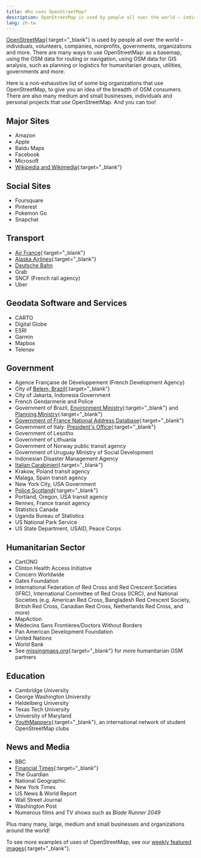 ```yaml
---
title: Who uses OpenStreetMap?
description: OpenStreetMap is used by people all over the world – individuals, volunteers, companies, nonprofits, governments, …
lang: zh-tw
---
```


[OpenStreetMap](https://openstreetmap.org){:target="_blank"} is used by people all over the world – individuals, volunteers, companies, nonprofits, governments, organizations and more. There are many ways to use OpenStreetMap: as a basemap, using the OSM data for routing or navigation, using OSM data for GIS analysis, such as planning or logistics for humanitarian groups, utilities, governments and more.

Here is a non-exhaustive list of some big organizations that use OpenStreetMap, to give you an idea of the breadth of OSM consumers. There are also many medium and small businesses, individuals and personal projects that use OpenStreetMap. And you can too!

## Major Sites

* Amazon
* Apple
* Baidu Maps
* Facebook
* Microsoft
* [Wikipedia and Wikimedia](https://blog.wikimedia.org/2018/06/28/interactive-maps-now-in-your-language/){:target="_blank"}

## Social Sites

* Foursquare
* Pinterest
* Pokemon Go
* Snapchat

## Transport

* [Air France](https://wiki.openstreetmap.org/wiki/File:Air_France_seatback_map_display.jpg){:target="_blank"}
* [Alaska Airlines](https://twitter.com/openstreetmapes/status/554009623062388736){:target="_blank"}
* [Deutsche Bahn](https://wiki.openstreetmap.org/wiki/File:OpenStreetMap_in_an_IC2_carriage_(DB){:target="_blank"}.jpg)
* Grab
* SNCF (French rail agency)
* Uber

## Geodata Software and Services

* CARTO
* Digital Globe
* ESRI
* Garmin
* Mapbox
* Telenav

## Government

* Agence Française de Développement (French Development Agency)
* City of [Belem, Brazil](http://www.kdaberlinda.pa.gov.br/mapa_app/){:target="_blank"}
* City of Jakarta, Indonesia Government
* French Gendarmerie and Police
* Government of Brazil, [Environment Ministry](https://www.ibama.gov.br/siema/){:target="_blank"} and [Planning Ministry](http://www.visualizador.inde.gov.br){:target="_blank"}
* [Government of France National Address Database](https://adresse.data.gouv.fr){:target="_blank"}
* Government of Italy: [President's Office](http://www.governo.it/mappa-del-presidente){:target="_blank"}
* Government of Lesotho
* Government of Lithuania
* Government of Norway public transit agency
* Government of Uruguay Ministry of Social Development
* Indonesian Disaster Management Agency
* [Italian Carabinieri](http://www.carabinieri.it/cittadino/informazioni/dove-siamo){:target="_blank"}
* Krakow, Poland transit agency
* Malaga, Spain transit agency
* New York City, USA Government
* [Police Scotland](http://www.scotland.police.uk/your-community/edinburgh/){:target="_blank"}
* Portland, Oregon, USA transit agency
* Rennes, France transit agency
* Statistics Canada
* Uganda Bureau of Statistics
* US National Park Service
* US State Department, USAID, Peace Corps

## Humanitarian Sector

* CartONG
* Clinton Health Access Initiative
* Concern Worldwide
* Gates Foundation
* International Federation of Red Cross and Red Crescent Societies (IFRC), International Committee of Red Cross (ICRC), and National Societies (e.g. American Red Cross, Bangladesh Red Crescent Society, British Red Cross, Canadian Red Cross, Netherlands Red Cross, and more)
* MapAction
* Médecins Sans Frontières/Doctors Without Borders
* Pan American Development Foundation
* United Nations
* World Bank
* See [missingmaps.org](https://www.missingmaps.org){:target="_blank"} for more humanitarian OSM partners

## Education

* Cambridge University
* George Washington University
* Heidelberg University
* Texas Tech University
* University of Maryland
* [YouthMappers](https://www.youthmappers.org){:target="_blank"}, an international network of student OpenStreetMap clubs

## News and Media

* BBC
* [Financial Times](https://www.reddit.com/r/dataisbeautiful/comments/9j285h/im_steve_bernard_interactive_design_editor_at_the/e6o3kyz/){:target="_blank"}
* The Guardian
* National Geographic
* New York Times
* US News & World Report
* Wall Street Journal
* Washington Post
* Numerous films and TV shows such as *Blade Runner 2049*

Plus many many, large, medium and small businesses and organizations around the world!

To see more examples of uses of OpenStreetMap, see our [weekly featured images](https://wiki.openstreetmap.org/wiki/Featured_images){:target="_blank"}.
